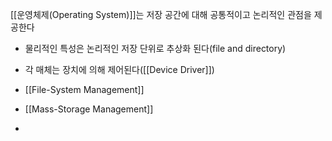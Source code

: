 [[운영체제(Operating System)]]는 저장 공간에 대해 공통적이고 논리적인 관점을 제공한다
+ 물리적인 특성은 논리적인 저장 단위로 추상화 된다(file and directory)
+ 각 매체는 장치에 의해 제어된다([[Device Driver]])


+ [[File-System Management]]
+ [[Mass-Storage Management]]
+ 